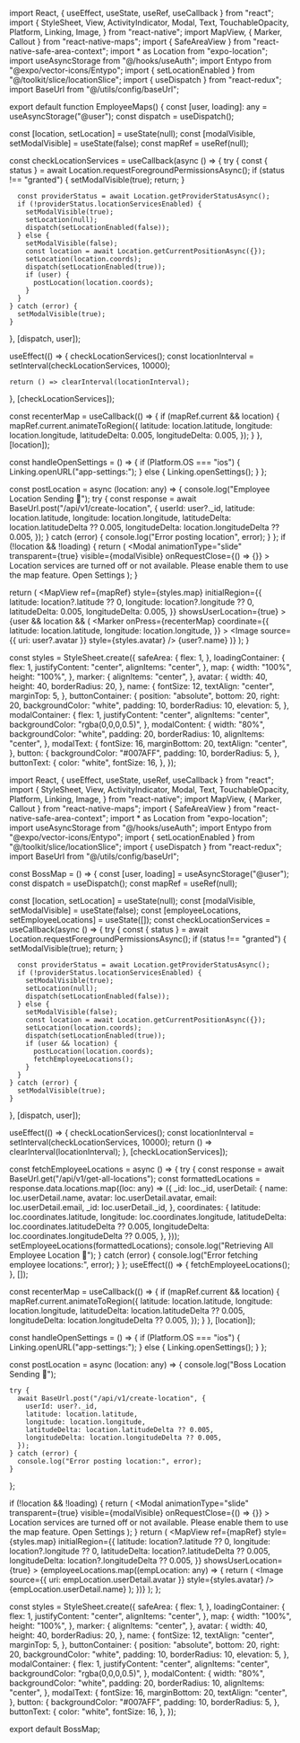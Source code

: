 import React, { useEffect, useState, useRef, useCallback } from "react";
import {
StyleSheet,
View,
ActivityIndicator,
Modal,
Text,
TouchableOpacity,
Platform,
Linking,
Image,
} from "react-native";
import MapView, { Marker, Callout } from "react-native-maps";
import { SafeAreaView } from "react-native-safe-area-context";
import \* as Location from "expo-location";
import useAsyncStorage from "@/hooks/useAuth";
import Entypo from "@expo/vector-icons/Entypo";
import { setLocationEnabled } from "@/toolkit/slice/locationSlice";
import { useDispatch } from "react-redux";
import BaseUrl from "@/utils/config/baseUrl";

export default function EmployeeMaps() {
const [user, loading]: any = useAsyncStorage("@user");
const dispatch = useDispatch();

const [location, setLocation] = useState<any>(null);
const [modalVisible, setModalVisible] = useState<boolean>(false);
const mapRef = useRef<MapView>(null);

const checkLocationServices = useCallback(async () => {
try {
const { status } = await Location.requestForegroundPermissionsAsync();
if (status !== "granted") {
setModalVisible(true);
return;
}

      const providerStatus = await Location.getProviderStatusAsync();
      if (!providerStatus.locationServicesEnabled) {
        setModalVisible(true);
        setLocation(null);
        dispatch(setLocationEnabled(false));
      } else {
        setModalVisible(false);
        const location = await Location.getCurrentPositionAsync({});
        setLocation(location.coords);
        dispatch(setLocationEnabled(true));
        if (user) {
          postLocation(location.coords);
        }
      }
    } catch (error) {
      setModalVisible(true);
    }

}, [dispatch, user]);

useEffect(() => {
checkLocationServices();
const locationInterval = setInterval(checkLocationServices, 10000);

    return () => clearInterval(locationInterval);

}, [checkLocationServices]);

const recenterMap = useCallback(() => {
if (mapRef.current && location) {
mapRef.current.animateToRegion({
latitude: location.latitude,
longitude: location.longitude,
latitudeDelta: 0.005,
longitudeDelta: 0.005,
});
}
}, [location]);

const handleOpenSettings = () => {
if (Platform.OS === "ios") {
Linking.openURL("app-settings:");
} else {
Linking.openSettings();
}
};

const postLocation = async (location: any) => {
console.log("Employee Location Sending 📍");
try {
const response = await BaseUrl.post("/api/v1/create-location", {
userId: user?.\_id,
latitude: location.latitude,
longitude: location.longitude,
latitudeDelta: location.latitudeDelta ?? 0.005,
longitudeDelta: location.longitudeDelta ?? 0.005,
});
} catch (error) {
console.log("Error posting location", error);
}
};
if (!location && !loading) {
return (
<SafeAreaView style={styles.safeArea}>
<View style={styles.loadingContainer}>
<ActivityIndicator size="large" color="#0000ff" />
</View>
<Modal
animationType="slide"
transparent={true}
visible={modalVisible}
onRequestClose={() => {}} >
<View style={styles.modalContainer}>
<View style={styles.modalContent}>
<Text style={styles.modalText}>
Location services are turned off or not available. Please enable
them to use the map feature.
</Text>
<TouchableOpacity
                style={styles.button}
                onPress={handleOpenSettings}
              >
<Text style={styles.buttonText}>Open Settings</Text>
</TouchableOpacity>
</View>
</View>
</Modal>
</SafeAreaView>
);
}

return (
<SafeAreaView style={styles.safeArea}>
<MapView
ref={mapRef}
style={styles.map}
initialRegion={{
          latitude: location?.latitude ?? 0,
          longitude: location?.longitude ?? 0,
          latitudeDelta: 0.005,
          longitudeDelta: 0.005,
        }}
showsUserLocation={true} >
{user && location && (
<Marker
onPress={recenterMap}
coordinate={{
              latitude: location.latitude,
              longitude: location.longitude,
            }} >
<View style={styles.marker}>
<Image source={{ uri: user?.avatar }} style={styles.avatar} />
</View>
<Callout>
<View>
<Text style={styles.name}>{user?.name}</Text>
</View>
</Callout>
</Marker>
)}
</MapView>
<View style={styles.buttonContainer}>
<Entypo
          name="location-pin"
          size={24}
          color="#09648C"
          onPress={recenterMap}
        />
</View>
</SafeAreaView>
);
}

const styles = StyleSheet.create({
safeArea: {
flex: 1,
},
loadingContainer: {
flex: 1,
justifyContent: "center",
alignItems: "center",
},
map: {
width: "100%",
height: "100%",
},
marker: {
alignItems: "center",
},
avatar: {
width: 40,
height: 40,
borderRadius: 20,
},
name: {
fontSize: 12,
textAlign: "center",
marginTop: 5,
},
buttonContainer: {
position: "absolute",
bottom: 20,
right: 20,
backgroundColor: "white",
padding: 10,
borderRadius: 10,
elevation: 5,
},
modalContainer: {
flex: 1,
justifyContent: "center",
alignItems: "center",
backgroundColor: "rgba(0,0,0,0.5)",
},
modalContent: {
width: "80%",
backgroundColor: "white",
padding: 20,
borderRadius: 10,
alignItems: "center",
},
modalText: {
fontSize: 16,
marginBottom: 20,
textAlign: "center",
},
button: {
backgroundColor: "#007AFF",
padding: 10,
borderRadius: 5,
},
buttonText: {
color: "white",
fontSize: 16,
},
});

import React, { useEffect, useState, useRef, useCallback } from "react";
import {
StyleSheet,
View,
ActivityIndicator,
Modal,
Text,
TouchableOpacity,
Platform,
Linking,
Image,
} from "react-native";
import MapView, { Marker, Callout } from "react-native-maps";
import { SafeAreaView } from "react-native-safe-area-context";
import \* as Location from "expo-location";
import useAsyncStorage from "@/hooks/useAuth";
import Entypo from "@expo/vector-icons/Entypo";
import { setLocationEnabled } from "@/toolkit/slice/locationSlice";
import { useDispatch } from "react-redux";
import BaseUrl from "@/utils/config/baseUrl";

const BossMap = () => {
const [user, loading] = useAsyncStorage("@user");
const dispatch = useDispatch();
const mapRef = useRef<any>(null);

const [location, setLocation] = useState<any>(null);
const [modalVisible, setModalVisible] = useState<any>(false);
const [employeeLocations, setEmployeeLocations] = useState<any>([]);
const checkLocationServices = useCallback(async () => {
try {
const { status } = await Location.requestForegroundPermissionsAsync();
if (status !== "granted") {
setModalVisible(true);
return;
}

      const providerStatus = await Location.getProviderStatusAsync();
      if (!providerStatus.locationServicesEnabled) {
        setModalVisible(true);
        setLocation(null);
        dispatch(setLocationEnabled(false));
      } else {
        setModalVisible(false);
        const location = await Location.getCurrentPositionAsync({});
        setLocation(location.coords);
        dispatch(setLocationEnabled(true));
        if (user && location) {
          postLocation(location.coords);
          fetchEmployeeLocations();
        }
      }
    } catch (error) {
      setModalVisible(true);
    }

}, [dispatch, user]);

useEffect(() => {
checkLocationServices();
const locationInterval = setInterval(checkLocationServices, 10000);
return () => clearInterval(locationInterval);
}, [checkLocationServices]);

const fetchEmployeeLocations = async () => {
try {
const response = await BaseUrl.get("/api/v1/get-all-locations");
const formattedLocations = response.data.locations.map((loc: any) => ({
\_id: loc.\_id,
userDetail: {
name: loc.userDetail.name,
avatar: loc.userDetail.avatar,
email: loc.userDetail.email,
\_id: loc.userDetail.\_id,
},
coordinates: {
latitude: loc.coordinates.latitude,
longitude: loc.coordinates.longitude,
latitudeDelta: loc.coordinates.latitudeDelta ?? 0.005,
longitudeDelta: loc.coordinates.longitudeDelta ?? 0.005,
},
}));
setEmployeeLocations(formattedLocations);
console.log("Retrieving All Employee Location 📌");
} catch (error) {
console.log("Error fetching employee locations:", error);
}
};
useEffect(() => {
fetchEmployeeLocations();
}, []);

const recenterMap = useCallback(() => {
if (mapRef.current && location) {
mapRef.current.animateToRegion({
latitude: location.latitude,
longitude: location.longitude,
latitudeDelta: location.latitudeDelta ?? 0.005,
longitudeDelta: location.longitudeDelta ?? 0.005,
});
}
}, [location]);

const handleOpenSettings = () => {
if (Platform.OS === "ios") {
Linking.openURL("app-settings:");
} else {
Linking.openSettings();
}
};

const postLocation = async (location: any) => {
console.log("Boss Location Sending 📍");

    try {
      await BaseUrl.post("/api/v1/create-location", {
        userId: user?._id,
        latitude: location.latitude,
        longitude: location.longitude,
        latitudeDelta: location.latitudeDelta ?? 0.005,
        longitudeDelta: location.longitudeDelta ?? 0.005,
      });
    } catch (error) {
      console.log("Error posting location:", error);
    }

};

if (!location && !loading) {
return (
<SafeAreaView style={styles.safeArea}>
<View style={styles.loadingContainer}>
<ActivityIndicator size="large" color="#0000ff" />
</View>
<Modal
animationType="slide"
transparent={true}
visible={modalVisible}
onRequestClose={() => {}} >
<View style={styles.modalContainer}>
<View style={styles.modalContent}>
<Text style={styles.modalText}>
Location services are turned off or not available. Please enable
them to use the map feature.
</Text>
<TouchableOpacity
                style={styles.button}
                onPress={handleOpenSettings}
              >
<Text style={styles.buttonText}>Open Settings</Text>
</TouchableOpacity>
</View>
</View>
</Modal>
</SafeAreaView>
);
}
return (
<SafeAreaView style={styles.safeArea}>
<MapView
ref={mapRef}
style={styles.map}
initialRegion={{
          latitude: location?.latitude ?? 0,
          longitude: location?.longitude ?? 0,
          latitudeDelta: location?.latitudeDelta ?? 0.005,
          longitudeDelta: location?.longitudeDelta ?? 0.005,
        }}
showsUserLocation={true} >
{employeeLocations.map((empLocation: any) => {
return (
<Marker
              key={empLocation._id}
              coordinate={empLocation.coordinates}
              title={empLocation.userDetail.name}
              description={empLocation.userDetail.email}
            >
<View style={styles.marker}>
<Image
source={{ uri: empLocation.userDetail.avatar }}
style={styles.avatar}
/>
</View>
<Callout>
<View>
<Text style={styles.name}>{empLocation.userDetail.name}</Text>
</View>
</Callout>
</Marker>
);
})}
</MapView>
<View style={styles.buttonContainer}>
<Entypo
          name="location-pin"
          size={24}
          color="#09648C"
          onPress={recenterMap}
        />
</View>
</SafeAreaView>
);
};

const styles = StyleSheet.create({
safeArea: {
flex: 1,
},
loadingContainer: {
flex: 1,
justifyContent: "center",
alignItems: "center",
},
map: {
width: "100%",
height: "100%",
},
marker: {
alignItems: "center",
},
avatar: {
width: 40,
height: 40,
borderRadius: 20,
},
name: {
fontSize: 12,
textAlign: "center",
marginTop: 5,
},
buttonContainer: {
position: "absolute",
bottom: 20,
right: 20,
backgroundColor: "white",
padding: 10,
borderRadius: 10,
elevation: 5,
},
modalContainer: {
flex: 1,
justifyContent: "center",
alignItems: "center",
backgroundColor: "rgba(0,0,0,0.5)",
},
modalContent: {
width: "80%",
backgroundColor: "white",
padding: 20,
borderRadius: 10,
alignItems: "center",
},
modalText: {
fontSize: 16,
marginBottom: 20,
textAlign: "center",
},
button: {
backgroundColor: "#007AFF",
padding: 10,
borderRadius: 5,
},
buttonText: {
color: "white",
fontSize: 16,
},
});

export default BossMap;
